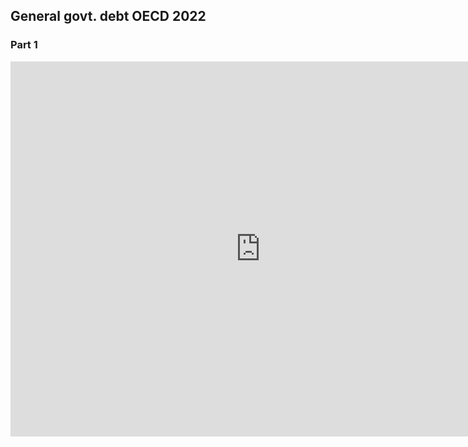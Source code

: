 ## General govt. debt OECD 2022

### Part 1
<iframe src="https://data-viewer.oecd.org?chartId=dbe15a84-e68a-4782-bbda-0bd7b8d2367d" width="800" height="600" style="border: none;" allowfullscreen="true">
    <p>Your browser does not support iframes. <a rel="noopener noreferrer" href="https://data-viewer.oecd.org?chartId=dbe15a84-e68a-4782-bbda-0bd7b8d2367d" target="_blank">Click here to view the Dataflow chart</a>.</p>
</iframe>
